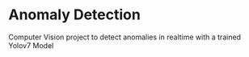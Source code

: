 # Anomaly Detection
 Computer Vision project to detect anomalies in realtime with a trained Yolov7 Model

